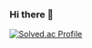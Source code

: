 ### Hi there 👋

[![Solved.ac Profile](http://mazassumnida.wtf/api/v2/generate_badge?boj=stnow)](https://solved.ac/stnow/)
<!--
**jonghoon-dev/jonghoon-dev** is a ✨ _special_ ✨ repository because its `README.md` (this file) appears on your GitHub profile.

Here are some ideas to get you started:

- 🔭 I’m currently working on ...
- 🌱 I’m currently learning ...
- 👯 I’m looking to collaborate on ...
- 🤔 I’m looking for help with ...
- 💬 Ask me about ...
- 📫 How to reach me: ...
- 😄 Pronouns: ...
- ⚡ Fun fact: ...
-->
